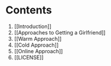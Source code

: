 # Contents
1. [[Introduction]]
2. [[Approaches to Getting a Girlfriend]]
3. [[Warm Approach]]
4. [[Cold Approach]]
5. [[Online Approach]]
6. [[LICENSE]]